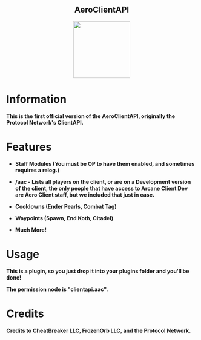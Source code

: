 <h2 align="center">AeroClientAPI</h2>

<p align="center">
    <img src="https://i.imgur.com/e4Au1VM.png" width="150" height="150"/>
</p>

# Information

**This is the first official version of the AeroClientAPI, originally the Protocol Network's ClientAPI.**

# Features

- **Staff Modules (You must be OP to have them enabled, and sometimes requires a relog.)**

- **/aac - Lists all players on the client, or are on a Development version of the client, the only people that have access to Arcane Client Dev are Aero Client staff, but we included that just in case.**

- **Cooldowns (Ender Pearls, Combat Tag)**

- **Waypoints (Spawn, End Koth, Citadel)**

- **Much More!**

# Usage

**This is a plugin, so you just drop it into your plugins folder and you'll be done!**

**The permission node is "clientapi.aac".**

# Credits

<h4>Credits to CheatBreaker LLC, FrozenOrb LLC, and the Protocol Network.</h4>
